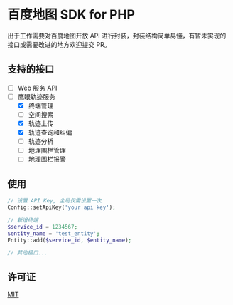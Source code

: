 # 百度地图 SDK for PHP

出于工作需要对百度地图开放 API 进行封装，封装结构简单易懂，有暂未实现的接口或需要改进的地方欢迎提交 PR。

## 支持的接口

- [ ] Web 服务 API
- [ ] 鹰眼轨迹服务
  - [X] 终端管理
  - [ ] 空间搜索
  - [X] 轨迹上传
  - [X] 轨迹查询和纠偏
  - [ ] 轨迹分析
  - [ ] 地理围栏管理
  - [ ] 地理围栏报警

## 使用

```php
// 设置 API Key, 全局仅需设置一次
Config::setApiKey('your api key');

// 新增终端
$service_id = 1234567;
$entity_name = 'test_entity';
Entity::add($service_id, $entity_name);

// 其他接口...
```

## 许可证

[MIT](LICENSE)
